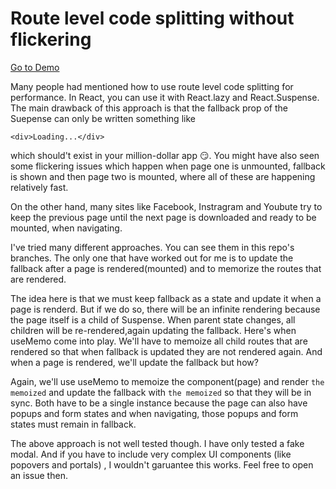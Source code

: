 
# Route level code splitting without flickering

[Go to Demo](https://route-level-code-splitting.netlify.app/)  

Many people had mentioned how to use route level code splitting for performance. In React, you can use it with React.lazy and React.Suspense. The main drawback of this approach is that the fallback prop of the Suepense can only be written something like

  

    <div>Loading...</div>

  

which should't exist in your million-dollar app  😏. You might have also seen some flickering issues which happen when page one is unmounted, fallback is shown and then page two is mounted, where all of these are happening relatively fast.

  

On the other hand, many sites like Facebook, Instragram and Youbute try to keep the previous page until the next page is downloaded and ready to be mounted, when navigating.

  

I've tried many different approaches. You can see them in this repo's branches. The only one that have worked out for me is to update the fallback after a page is rendered(mounted) and to memorize the routes that are rendered.

  

The idea here is that we must keep fallback as a state and update it when a page is renderd. But if we do so, there will be an infinite rendering because the page itself is a child of Suspense. When parent state changes, all children will be re-rendered,again updating the fallback. Here's when useMemo come into play. We'll have to memoize all child routes that are rendered so that when fallback is updated they are not rendered again. And when a page is rendered, we'll update the fallback but how?

  

Again, we'll use useMemo to memoize the component(page) and render `the memoized` and update the fallback with `the memoized` so that they will be in sync. Both have to be a single instance because the page can also have popups and form states and when navigating,  those popups and form states must remain in fallback.

The above approach is not well tested though. I have only tested a fake modal. And if you have to include very complex UI components (like popovers and portals) , I wouldn't garuantee this works. Feel free to open an issue then.
